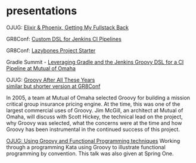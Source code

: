 # presentations
OJUG: [Elixir & Phoenix, Getting My Fullstack Back](https://www.youtube.com/watch?v=C7y4Bs9Jbho)

GR8Conf: [Custom DSL for Jenkins CI Pipelines](https://github.com/jshickey/GR8Conf-2017-Jenkins-Pipeline-DSL-Slides)

GR8Conf: [Lazybones Project Starter](https://jshickey.github.io/GR8Conf-2017-Lazybones-Slides/build/asciidoc/html5/slides.html#/using-lazybones-for-enterprise-starter-projects)

Gradle Summit - [Leveraging Gradle and the Jenkins Groovy DSL for a CI Pipeline at Mutual of Omaha](https://youtu.be/1mTve31Svh8)


OJUG: [Groovy After All These Years](https://youtu.be/qlWm384x_qQ) \
[similar but shorter version at GR8Conf](https://www.youtube.com/watch?v=CvpxRoLEq7M)

In 2005, a team at Mutual of Omaha selected Groovy for building a mission critical group insurance pricing engine. At the time, this was one of the largest commercial uses of Groovy. Jim McGill, an architect at Mutual of Omaha, will discuss with Scott Hickey, the technical lead on the project, why Groovy was selected, what the concerns were at the time and how Groovy has been instrumental in the continued success of this project.

[OJUG: Using Groovy and Functional Programming techniques](https://www.youtube.com/watch?v=Pfe4uhwkN3A)
Working through a programming Kata using Groovy to illustrate functional programming by convention. This talk was also given at Spring One.
